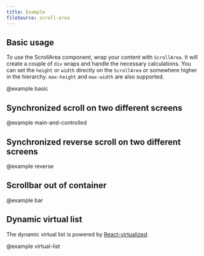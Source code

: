 ```yaml
---
title: Example
fileSource: scroll-area
---
```


## Basic usage

To use the ScrollArea component, wrap your content with `ScrollArea`. It will create a couple of `div` wraps and handle the necessary calculations. You can set the `height` or `width` directly on the `ScrollArea` or somewhere higher in the hierarchy. `max-height` and `max-width` are also supported.

@example basic

## Synchronized scroll on two different screens

@example main-and-controlled

## Synchronized reverse scroll on two different screens

@example reverse

## Scrollbar out of container

@example bar

## Dynamic virtual list

The dynamic virtual list is powered by [React-virtualized](https://github.com/bvaughn/react-virtualized).

@example virtual-list
